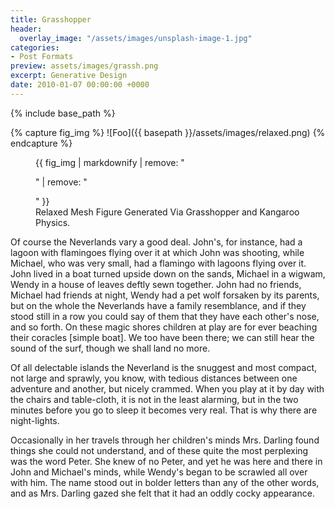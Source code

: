 ```yaml
---
title: Grasshopper
header:
  overlay_image: "/assets/images/unsplash-image-1.jpg"
categories:
- Post Formats
preview: assets/images/grassh.png
excerpt: Generative Design
date: 2010-01-07 00:00:00 +0000
---
```


{% include base_path %}

{% capture fig_img %}
![Foo]({{ basepath }}/assets/images/relaxed.png)
{% endcapture %}

<figure>
  {{ fig_img | markdownify | remove: "<p>" | remove: "</p>" }}
  <figcaption>Relaxed Mesh Figure Generated Via Grasshopper and Kangaroo Physics.</figcaption>
</figure>


Of course the Neverlands vary a good deal. John's, for instance, had a lagoon with flamingoes flying over it at which John was shooting, while Michael, who was very small, had a flamingo with lagoons flying over it. John lived in a boat turned upside down on the sands, Michael in a wigwam, Wendy in a house of leaves deftly sewn together. John had no friends, Michael had friends at night, Wendy had a pet wolf forsaken by its parents, but on the whole the Neverlands have a family resemblance, and if they stood still in a row you could say of them that they have each other's nose, and so forth. On these magic shores children at play are for ever beaching their coracles [simple boat]. We too have been there; we can still hear the sound of the surf, though we shall land no more.

Of all delectable islands the Neverland is the snuggest and most compact, not large and sprawly, you know, with tedious distances between one adventure and another, but nicely crammed. When you play at it by day with the chairs and table-cloth, it is not in the least alarming, but in the two minutes before you go to sleep it becomes very real. That is why there are night-lights.

Occasionally in her travels through her children's minds Mrs. Darling found things she could not understand, and of these quite the most perplexing was the word Peter. She knew of no Peter, and yet he was here and there in John and Michael's minds, while Wendy's began to be scrawled all over with him. The name stood out in bolder letters than any of the other words, and as Mrs. Darling gazed she felt that it had an oddly cocky appearance.